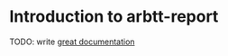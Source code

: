 # Introduction to arbtt-report

TODO: write [great documentation](http://jacobian.org/writing/what-to-write/)
